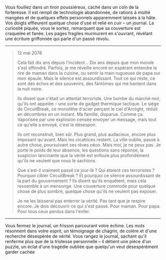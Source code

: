 Vous fouillez dans un tiroir poussiéreux, caché dans un coin de la forteresse. Il est rempli de technologie abandonnée, de rations à moitié mangées et de quelques effets personnels apparemment laissés à la hâte. Vos doigts effleurent quelque chose d'usé et relié en cuir – un journal. La curiosité piquée, vous le sortez, remarquant que sa couverture est craquelée et fanée. Les pages fragiles murmurent en s'ouvrant, révélant une écriture griffonnée qui parle d'un passé révolu.

---

> 12 mai 2078
>
> Cela fait dix ans depuis l'incident... Dix ans depuis que mon monde s'est effondré. Parfois, je me réveille encore en espérant entendre le rire de maman dans la cuisine, ou sentir la main rugueuse de papa sur mon épaule. Mais le silence est assourdissant. Tout ce qui reste, ce sont des échos et des souvenirs, des fantômes qui me hantent dans la nuit noire.
>
> Ils disent que c'était un attentat terroriste. Une bombe du marché noir, qu'ils ont appelée – une sorte de gadget thermique tactique. Le siège de CircuitBreak, ce monolithe d'acier perçant le ciel d'Arclight, réduit en décombres en un instant. Ma famille, disparue. Comme ça. Vaporisée par une explosion censée envoyer un message, mais tout ce qu'elle a envoyé, c'est le désespoir.
>
> Ils ont reconstruit, bien sûr. Plus grand, plus audacieux, encore plus imposant qu'avant. Mais les cicatrices restent. La ville oublie, passe à autre chose, poursuivant ses rêves néon. Mais moi, je ne peux pas. Je porte le poids de leur absence, les questions sans réponse, la suspicion lancinante que la vérité est enfouie plus profondément qu'ils ne veulent que nous le sachions.
>
> Que s'est-il vraiment passé ce jour-là ? Qui étaient ces terroristes ? Pourquoi cibler CircuitBreak ? Et pourquoi ce silence assourdissant de la part du gouvernement ? Ils disent qu'ils enquêtent, mais cela ressemble à un mensonge. Une couverture commode pour quelque chose de plus sombre, quelque chose qu'ils ne veulent pas exposer.
>
> Je ne les laisserai pas enterrer la vérité. Pas tant que je respire encore. Je dois découvrir ce qui s'est passé. Pour maman. Pour papa. Pour tous ceux perdus dans l'enfer.

---

Vous fermez le journal, un frisson parcourant votre échine. Les mots résonnent dans votre esprit, un témoignage de chagrin, de colère et d'une recherche désespérée de vérité. Vous rangez le journal, sachant qu'il renferme plus que de la tristesse personnelle – il détient une pièce d'un puzzle, un éclat d'une tragédie oubliée que quelqu'un veut désespérément garder cachée

